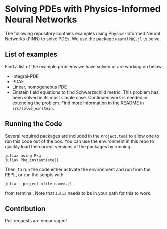 # Solving PDEs with Physics-Informed Neural Networks 

The following repository contains examples using Physics-Informed Neural Networks (PINN) to solve PDEs. We use the package `NeuralPDE.jl` to solve. 

## List of examples

Find a list of the example problems we have solved or are working on below

- Integral-PDE
- PDAE
- Linear, homogeneous PDE
- Einstein field equations to find Schwarzschild metric. This problem has been solved in its most simple case. Continued work is needed in extending the problem. Find more information in the README in `src/solve_einstein`. 

## Running the Code

Several required packages are included in the `Project.toml` to allow one to run this code out of the box. You can use the environment in this repo to quickly load the correct versions of the packages by running

```
julia> using Pkg
julia> Pkg.instantiate()
```

Then, to run the code either activate the environment and run from the REPL, or run the scripts with 

```
julia --project <file_name>.jl
```
from terminal. Note that `Julia` needs to be in your path for this to work. 

## Contribution

Pull requests are encouraged!